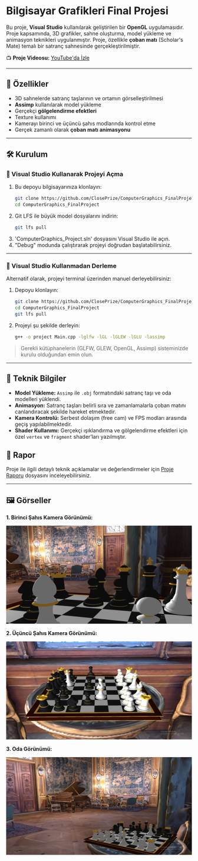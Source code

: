 # Bilgisayar Grafikleri Final Projesi

Bu proje, **Visual Studio** kullanılarak geliştirilen bir **OpenGL** uygulamasıdır. Proje kapsamında, 3D grafikler, sahne oluşturma, model yükleme ve animasyon teknikleri uygulanmıştır. Proje, özellikle **çoban matı** (Scholar's Mate) temalı bir satranç sahnesinde gerçekleştirilmiştir.

📺 **Proje Videosu:** [YouTube'da İzle](https://youtu.be/Jppn0Wltxt8)

---

## 🚀 Özellikler

- 3D sahnelerde satranç taşlarının ve ortamın görselleştirilmesi  
- **Assimp** kullanılarak model yükleme  
- Gerçekçi **gölgelendirme efektleri**  
- Texture kullanımı  
- Kamerayı birinci ve üçüncü şahıs modlarında kontrol etme  
- Gerçek zamanlı olarak **çoban matı animasyonu**

---

## 🛠️ Kurulum

### 🔷 Visual Studio Kullanarak Projeyi Açma

1. Bu depoyu bilgisayarınıza klonlayın:
   ```bash
   git clone https://github.com/ClosePrize/ComputerGraphics_FinalProject.git
   cd ComputerGraphics_FinalProject
   ```
2. Git LFS ile büyük model dosyalarını indirin:
   ```bash
   git lfs pull
   ```
3. 'ComputerGraphics_Project.sln' dosyasını Visual Studio ile açın.
4. "Debug" modunda çalıştırarak projeyi doğrudan başlatabilirsiniz.

---

### 🔶 Visual Studio Kullanmadan Derleme

Alternatif olarak, projeyi terminal üzerinden manuel derleyebilirsiniz:

1. Depoyu klonlayın:
   ```bash
   git clone https://github.com/ClosePrize/ComputerGraphics_FinalProject.git
   cd ComputerGraphics_FinalProject
   git lfs pull
   ```

2. Projeyi şu şekilde derleyin:
   ```bash
   g++ -o project Main.cpp -lglfw -lGL -lGLEW -lGLU -lassimp
   ```

> Gerekli kütüphanelerin (GLFW, GLEW, OpenGL, Assimp) sisteminizde kurulu olduğundan emin olun.

---

## 📂 Teknik Bilgiler

- **Model Yükleme:** `Assimp` ile `.obj` formatındaki satranç taşı ve oda modelleri yüklendi.
- **Animasyon:** Satranç taşları belirli sıra ve zamanlamalarla çoban matını canlandıracak şekilde hareket etmektedir.
- **Kamera Kontrolü:** Serbest dolaşım (free cam) ve FPS modları arasında geçiş yapılabilmektedir.
- **Shader Kullanımı:** Gerçekçi ışıklandırma ve gölgelendirme efektleri için özel `vertex` ve `fragment` shader’ları yazılmıştır.

## 📄 Rapor

Proje ile ilgili detaylı teknik açıklamalar ve değerlendirmeler için [Proje Raporu](Proje%20Raporu.pdf) dosyasını inceleyebilirsiniz.

---

## 🖼️ Görseller

**1. Birinci Şahıs Kamera Görünümü:**

![First Person View](Images/FirstPersonView.jpg)

**2. Üçüncü Şahıs Kamera Görünümü:**

![Third Person View](Images/ThirdPersonView.jpg)

**3. Oda Görünümü:**

![Room](Images/Room.jpg)

